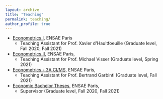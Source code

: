 ```yaml
---
layout: archive
title: "Teaching"
permalink: teaching/
author_profile: true
---
```


<!---## Teaching--->

- [Econometrics I](https://www.ensae.fr/en/courses/145), ENSAE Paris
    - Teaching Assistant for Prof. Xavier d'Haultfoeuille (Graduate level, Fall 2020, Fall 2021)
- [Econometrics II](https://www.ensae.fr/en/courses/150), ENSAE Paris,
    - Teaching Assistant for Prof. Michael Visser (Graduate level, Spring 2021)
- [Econometrics - 3A CI/MS](https://www.ensae.fr/en/courses/156), ENSAE Paris,
    - Teaching Assistant for Prof. Bertrand Garbinti (Graduate level, Fall 2021)
- [Economic Bachelor Theses](https://www.ensae.fr/en/courses/42), ENSAE Paris,
    - Supervisor (Graduate level, Fall 2020, Fall 2021)
